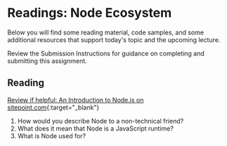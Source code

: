 # Readings: Node Ecosystem

Below you will find some reading material, code samples, and some additional resources that support today's topic and the upcoming lecture.

Review the Submission Instructions for guidance on completing and submitting this assignment.

## Reading

[Review if helpful: An Introduction to Node.js on sitepoint.com](https://www.sitepoint.com/an-introduction-to-node-js){:target="_blank"}

1. How would you describe Node to a non-technical friend?
1. What does it mean that Node is a JavaScript runtime?
1. What is Node used for?
